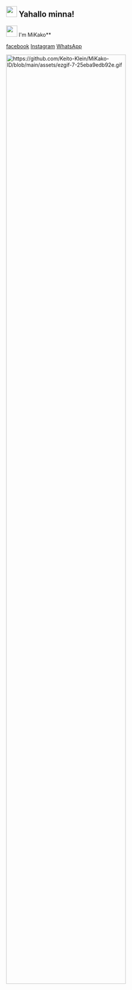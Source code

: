 ## <img src="https://github.com/TheDudeThatCode/TheDudeThatCode/blob/master/Assets/Hi.gif" width="29px"> Yahallo minna!
<img src="https://github.com/TheDudeThatCode/TheDudeThatCode/blob/master/Assets/gandalf_parrot.gif" width="30px"> I'm MiKako**

<p align="left">
  <a href="https://facebook.com/taufik.qillah.73">facebook</a>
  <a href="https://instagram.com/gamerz_garena">Instagram</a>
  <a href="https://wa.wizard.id/2fd29f">WhatsApp</a>
 </p>
 
 <img alt="https://github.com/Keito-Klein/MiKako-ID/blob/main/assets/ezgif-7-25eba9edb92e.gif" width = "80%">

